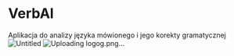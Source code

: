 # VerbAl
Aplikacja do analizy języka mówionego i jego korekty gramatycznej
![Untitled](https://github.com/Nemezjusz/VerbAl/assets/109036862/a73e0cd0-483c-4a4d-bca3-a07ded4fede3)
![Uploading logog.png…]()
